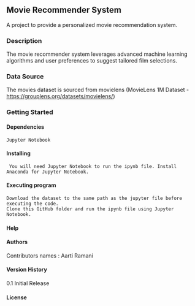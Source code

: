 ## Movie Recommender System
A project to provide a personalized movie recommendation system.

### Description
The movie recommender system leverages advanced machine learning algorithms and user preferences to suggest tailored film selections.  

### Data Source 
The movies dataset is sourced from movielens (MovieLens 1M Dataset - https://grouplens.org/datasets/movielens/)

### Getting Started
  #### Dependencies
    Jupyter Notebook
  #### Installing
     You will need Jupyter Notebook to run the ipynb file. Install Anaconda for Jupyter Notebook.
  #### Executing program
    Download the dataset to the same path as the jupyter file before executing the code.
	Clone this GitHub folder and run the ipynb file using Jupyter Notebook. 
    
  #### Help
  #### Authors
  Contributors names : Aarti Ramani
  #### Version History
  0.1 Initial Release
  #### License

